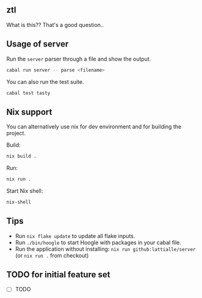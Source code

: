 ## ztl

What is this?? That's a good question..


## Usage of server

Run the `server` parser through a file and show the output.

```sh
cabal run server -- parse <filename>
```

You can also run the test suite.

```sh
cabal test tasty
```

## Nix support

You can alternatively use nix for dev environment and for building the project.

Build:

```sh
nix build .
```

Run:

```sh
nix run .
```

Start Nix shell:

```sh
nix-shell
```

## Tips

- Run `nix flake update` to update all flake inputs.
- Run `./bin/hoogle` to start Hoogle with packages in your cabal file.
- Run the application without installing: `nix run github:lattialle/server` (or `nix run .` from checkout)

## TODO for initial feature set

- [ ] TODO
